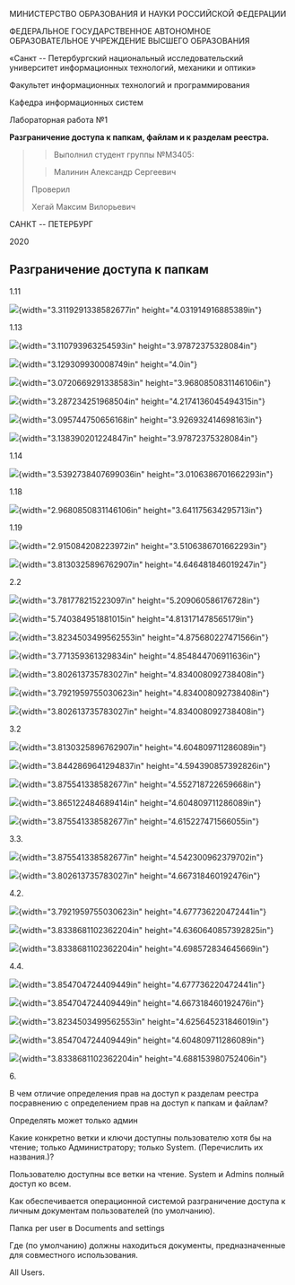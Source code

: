 МИНИСТЕРСТВО ОБРАЗОВАНИЯ И НАУКИ РОССИЙСКОЙ ФЕДЕРАЦИИ

ФЕДЕРАЛЬНОЕ ГОСУДАРСТВЕННОЕ АВТОНОМНОЕ ОБРАЗОВАТЕЛЬНОЕ УЧРЕЖДЕНИЕ
ВЫСШЕГО ОБРАЗОВАНИЯ

«Санкт -- Петербургский национальный исследовательский университет
информационных технологий, механики и оптики»

Факультет информационных технологий и программирования

Кафедра информационных систем

Лабораторная работа №1

**Разграничение доступа к папкам, файлам и к разделам реестра.**

> > Выполнил студент группы №M3405:
>
> > Малинин Александр Сергеевич
>
> Проверил
>
> Хегай Максим Вилорьевич

САНКТ -- ПЕТЕРБУРГ

2020

Разграничение доступа к папкам
------------------------------

1.11

![](./lab-1//media/image1.png){width="3.3119291338582677in"
height="4.031914916885389in"}

1.13

![](./lab-1//media/image2.png){width="3.110793963254593in"
height="3.97872375328084in"}

![](./lab-1//media/image3.png){width="3.129309930008749in"
height="4.0in"}

![](./lab-1//media/image4.png){width="3.0720669291338583in"
height="3.9680850831146106in"}

![](./lab-1//media/image5.png){width="3.287234251968504in"
height="4.2174136045494315in"}

![](./lab-1//media/image6.png){width="3.095744750656168in"
height="3.926932414698163in"}

![](./lab-1//media/image7.png){width="3.138390201224847in"
height="3.97872375328084in"}

1.14

![](./lab-1//media/image8.png){width="3.5392738407699036in"
height="3.0106386701662293in"}

1.18

![](./lab-1//media/image9.png){width="2.9680850831146106in"
height="3.641175634295713in"}

1.19

![](./lab-1//media/image10.png){width="2.915084208223972in"
height="3.5106386701662293in"}

![](./lab-1//media/image11.png){width="3.8130325896762907in"
height="4.646481846019247in"}

2.2

![](./lab-1//media/image12.png){width="3.781778215223097in"
height="5.209060586176728in"}

![](./lab-1//media/image13.png){width="5.740384951881015in"
height="4.813171478565179in"}

![](./lab-1//media/image14.png){width="3.8234503499562553in"
height="4.875680227471566in"}

![](./lab-1//media/image15.png){width="3.771359361329834in"
height="4.854844706911636in"}

![](./lab-1//media/image16.png){width="3.802613735783027in"
height="4.834008092738408in"}

![](./lab-1//media/image17.png){width="3.7921959755030623in"
height="4.834008092738408in"}

![](./lab-1//media/image18.png){width="3.802613735783027in"
height="4.834008092738408in"}

3.2

![](./lab-1//media/image19.png){width="3.8130325896762907in"
height="4.604809711286089in"}

![](./lab-1//media/image20.png){width="3.8442869641294837in"
height="4.594390857392826in"}

![](./lab-1//media/image21.png){width="3.875541338582677in"
height="4.552718722659668in"}

![](./lab-1//media/image22.png){width="3.865122484689414in"
height="4.604809711286089in"}

![](./lab-1//media/image23.png){width="3.875541338582677in"
height="4.615227471566055in"}

3.3.

![](./lab-1//media/image24.png){width="3.875541338582677in"
height="4.542300962379702in"}

![](./lab-1//media/image25.png){width="3.802613735783027in"
height="4.667318460192476in"}

4.2.

![](./lab-1//media/image26.png){width="3.7921959755030623in"
height="4.677736220472441in"}

![](./lab-1//media/image27.png){width="3.8338681102362204in"
height="4.6360640857392825in"}

![](./lab-1//media/image28.png){width="3.8338681102362204in"
height="4.698572834645669in"}

4.4.

![](./lab-1//media/image29.png){width="3.854704724409449in"
height="4.677736220472441in"}

![](./lab-1//media/image30.png){width="3.854704724409449in"
height="4.667318460192476in"}

![](./lab-1//media/image31.png){width="3.8234503499562553in"
height="4.625645231846019in"}

![](./lab-1//media/image32.png){width="3.854704724409449in"
height="4.604809711286089in"}

![](./lab-1//media/image33.png){width="3.8338681102362204in"
height="4.688153980752406in"}

6\.

В чем отличие определения прав на доступ к разделам реестра посравнению
с определением прав на доступ к папкам и файлам?

Определять может только админ

Какие конкретно ветки и ключи доступны пользователю хотя бы на чтение;
только Администратору; только System. (Перечислить их названия.)?

Пользователю доступны все ветки на чтение. System и Admins полный доступ
ко всем.

Как обеспечивается операционной системой разграничение доступа к личным
документам пользователей (по умолчанию).

Папка per user в Documents and settings

Где (по умолчанию) должны находиться документы, предназначенные для
совместного использования.

All Users.
